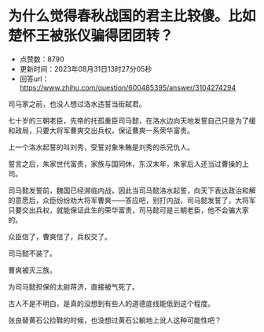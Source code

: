 # 为什么觉得春秋战国的君主比较傻。比如楚怀王被张仪骗得团团转？
- 点赞数：8790
- 更新时间：2023年08月31日13时27分05秒
- 回答url：https://www.zhihu.com/question/600485395/answer/3104274294
<body>
 <p data-pid="PWdp42CG">司马家之前，也没人想过洛水违誓当街弑君。</p>
 <p data-pid="5AmqFYlS">七十岁的三朝老臣，先帝的托孤重臣司马懿，在洛水边向天地发誓自己只是为了缓和政局，只要大将军曹爽交出兵权，保证曹爽一系荣华富贵。</p>
 <p data-pid="NVk09_bP">上一个洛水起誓的叫刘秀，受誓对象朱鲔是刘秀的杀兄仇人。</p>
 <p data-pid="pm-mfSQw">誓言之后，朱家世代富贵，家族与国同休，东汉末年，朱家后人还当过曹操的上司。</p>
 <p data-pid="OtcH-ljx">司马懿发誓前，魏国已经濒临内战，因此当司马懿洛水起誓，向天下表达政治和解的意愿后，众臣纷纷劝大将军曹爽——答应吧，别打内战，司马懿发誓了，大将军只要交出兵权，就能保证此生的荣华富贵，司马懿可是三朝老臣，他不会骗大家的。</p>
 <p data-pid="kAJzsn-8">众臣信了，曹爽信了，兵权交了。</p>
 <p data-pid="rCY13Rf4">司马懿不装了。</p>
 <p data-pid="EFjExUTd">曹爽被灭三族。</p>
 <p data-pid="alxoF3Zd">为司马懿担保的太尉蒋济，直接被气死了。</p>
 <p data-pid="eys52CsM">古人不是不明白，是真的没想到有些人的道德底线能低到这个程度。</p>
 <p data-pid="7pXPlZXV">张良替黄石公捡鞋的时候，也没想过黄石公躺地上讹人这种可能性吧？</p>
</body>